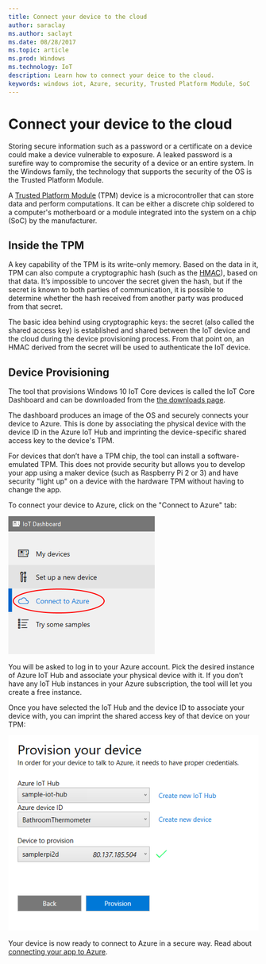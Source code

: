 ```yaml
---
title: Connect your device to the cloud
author: saraclay
ms.author: saclayt
ms.date: 08/28/2017
ms.topic: article
ms.prod: Windows
ms.technology: IoT
description: Learn how to connect your deice to the cloud.
keywords: windows iot, Azure, security, Trusted Platform Module, SoC
---
```


# Connect your device to the cloud

Storing secure information such as a password or a certificate on a device could
make a device vulnerable to exposure. A leaked password is a surefire way to
compromise the security of a device or an entire system. In the Windows family,
the technology that supports the security of the OS is the Trusted Platform Module.

A [Trusted Platform Module](https://en.wikipedia.org/wiki/Trusted_Platform_Module) (TPM) device is a microcontroller that can store data and perform computations. It can be either a discrete chip soldered to a computer's
motherboard or a module integrated into the system on a chip (SoC) by the manufacturer. 

## Inside the TPM 

A key capability of the TPM is its write-only memory. Based on the data in it,
TPM can also compute a cryptographic hash (such as the [HMAC](https://en.wikipedia.org/wiki/Hash-based_message_authentication_code)), based on that data.
It’s impossible to uncover the secret given the hash, but if the secret is known
to both parties of communication, it is possible to determine whether the hash
received from another party was produced from that secret.

The basic idea behind using cryptographic keys: the secret (also called the
shared access key) is established and shared between the IoT device and the
cloud during the device provisioning process. From that point on, an HMAC
derived from the secret will be used to authenticate the IoT device.

## Device Provisioning 

The tool that provisions Windows 10 IoT Core devices is called the IoT Core
Dashboard and can be downloaded from the [the downloads page](http://go.microsoft.com/fwlink/?LinkID=708576).

The dashboard produces an image of the OS and securely connects your device to
Azure. This is done by associating the physical device with the device ID in the Azure IoT Hub
and imprinting the device-specific shared access key to the device's TPM. 

For devices that don’t have a TPM chip, the tool can install a software-emulated
TPM. This does not provide security but allows you to develop your app
using a maker device (such as Raspberry Pi 2 or 3) and have security "light up"
on a device with the hardware TPM without having to change the app. 

To connect your device to Azure, click on the "Connect to Azure" tab:

![Open Connect to Azure Tab](../media/ConnectDeviceToCloud/Building_Secure_Apps_for_IoT_Core_Screen01.png)

You will be asked to log in to your Azure account. Pick the desired instance of
Azure IoT Hub and associate your physical device with it. If you don’t have any
IoT Hub instances in your Azure subscription, the tool will let you create a
free instance. 

Once you have selected the IoT Hub and the device ID to associate your device
with, you can imprint the shared access key of that device on your TPM:

![Provision Device](../media/ConnectDeviceToCloud/Building_Secure_Apps_for_IoT_Core_Screen02.png)

Your device is now ready to connect to Azure in a secure way. Read about [connecting your app to Azure](../extend-your-app/ConnectAppToCloud.md).
